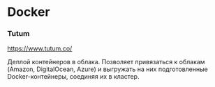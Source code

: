 # Docker

### Tutum

https://www.tutum.co/

Деплой контейнеров в облака. Позволяет привязаться к облакам
(Amazon, DigitalOcean, Azure) и выгружать на них
подготовленные Docker-контейнеры, соединяя их в кластер.
